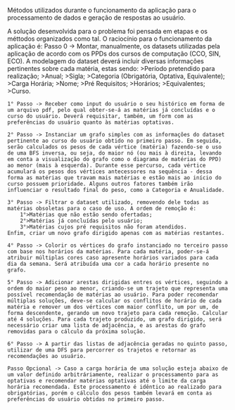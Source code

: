 Métodos utilizados durante o funcionamento da aplicação para o processamento de dados e geração de respostas ao usuário.

A solução desenvolvida para o problema foi pensada em etapas e os méttodos organizados como tal. O raciocínio para o funcionamento da aplicação é:
    Passo 0 -> Montar, manualmente, os datasets utilizadas pela aplicação de acordo com os PPDs dos cursos de computação (CCO, SIN, ECO). A modelagem do dataset deverá incluir diversas informações pertinentes sobre cada matéria, estas sendo:
        >Período pretendido para realização;
        >Anual;
        >Sigla;
        >Categoria (Obrigatória, Optativa, Equivalente);
        >Carga Horária;
        >Nome;
        >Pré Requisitos;
        >Horários;
        >Equivalentes;
        >Curso.

    1° Passo -> Receber como input do usuário o seu histórico em forma de um arquivo pdf, pelo qual obter-se-á as matérias já concluídas e o curso do usuário. Deverá requisitar, também, um form com as preferências do usuário quanto às matérias optativas.

    2° Passo -> Instanciar um grafo simples com as informações do dataset pertinente ao curso do usuário obtido no primeiro passo. Em seguida, serão calculados os pesos de cada vértice (matéria) fazendo-se o uso de uma BFS inversa, ou seja, do maior nó (ou mais à direita, levando em conta a visualização do grafo como o diagrama de matérias do PPD) ao menor (mais à esquerda). Durante esse percurso, cada vértice acumulará os pesos dos vértices antecessores na sequência - dessa forma as matérias que travam mais matérias e estão mais ao início do curso possuem prioridade. Alguns outros fatores também irão influenciar o resultado final do peso, como a Categoria e Anualidade.

    3° Passo -> Filtrar o dataset utilizado, removendo dele todas as matérias obsoletas para o caso de uso. A ordem de remoção é:
        1°>Matérias que não estão sendo ofertadas;
        2°>Matérias já concluídas pelo usuário;
        3°>Matérias cujos pré requisitos não foram atendidos.
    Enfim, criar um novo grafo dirigido apenas com as matérias restantes.

    4° Passo -> Colorir os vértices do grafo instanciado no terceiro passo com base nos horários da matérias. Para cada matéria, poder-se-á atribuir múltiplas cores caso apresente horários variados para cada dia da semana. Será atribuída uma cor a cada horário presente no grafo.

    5° Passo -> Adicionar arestas dirigidas entres os vértices, seguindo a ordem do maior peso ao menor, criando-se um trajeto que representa uma possível recomendação de matérias ao usuário. Para poder recomendar múltiplas soluções, deve-se calcular os conflitos de horário de cada matéria e remover um dos vértices com maior conflito, um por um, de forma descendente, gerando um novo trajeto para cada remoção. Calcular até 4 soluções. Para cada trajeto produzido, um grafo dirigido, será necessário criar uma lista de adjacência, e as arestas do grafo removidas para o cálculo da próxima solução.

    6° Passo -> A partir das listas de adjacência geradas no quinto passo, utilizar de uma DFS para percorrer os trajetos e retornar as recomendações ao usuário.

    Passo Opcional -> Caso a carga horária de uma solução esteja abaixo de um valor definido arbitráriamente, realizar o processamento para as optativas e recomendar matérias optativas até o limite da carga horária recomendada. Este processamento é idêntico ao realizado para obrigatórias, porém o cálculo dos pesos também levará em conta as preferências do usuário obtidas no primeiro passo.

    